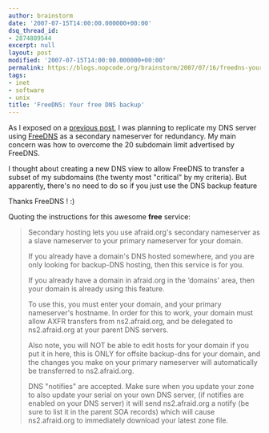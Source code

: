 ```yaml
---
author: brainstorm
date: '2007-07-15T14:00:00.000000+00:00'
dsq_thread_id:
- 2874889544
excerpt: null
layout: post
modified: '2007-07-15T14:00:00.000000+00:00'
permalink: https://blogs.nopcode.org/brainstorm/2007/07/16/freedns-your-free-dns-backup/
tags:
- inet
- software
- unix
title: 'FreeDNS: Your free DNS backup'
---
```


As I exposed on a [previous post][1], I was planning to replicate my DNS server using [FreeDNS][2] as a secondary nameserver for redundancy. My main concern was how to overcome the 20 subdomain limit advertised by FreeDNS. 

I thought about creating a new DNS view to allow FreeDNS to transfer a subset of my subdomains (the twenty most "critical" by my criteria). But apparently, there's no need to do so if you just use the DNS backup feature

Thanks FreeDNS ! :) 

<!--more-->

Quoting the instructions for this awesome **free** service:

> Secondary hosting lets you use afraid.org's secondary nameserver as a slave nameserver to your primary nameserver for your domain.
> 
> If you already have a domain's DNS hosted somewhere, and you are only looking for backup-DNS hosting, then this service is for you.
> 
> If you already have a domain in afraid.org in the &#8216;domains' area, then your domain is already using this feature.
> 
> To use this, you must enter your domain, and your primary nameserver's hostname. In order for this to work, your domain must allow AXFR transfers from ns2.afraid.org, and be delegated to ns2.afraid.org at your parent DNS servers.
> 
> Also note, you will NOT be able to edit hosts for your domain if you put it in here, this is ONLY for offsite backup-dns for your domain, and the changes you make on your primary nameserver will automatically be transferred to ns2.afraid.org.
> 
> DNS "notifies" are accepted. Make sure when you update your zone to also update your serial on your own DNS server, (if notifies are enabled on your DNS server) it will send ns2.afraid.org a notify (be sure to list it in the parent SOA records) which will cause ns2.afraid.org to immediately download your latest zone file.

 [1]: https://blogs.nopcode.org/brainstorm/2007/07/02/transferring-nopcodeorg-to-a-better-cheaper-place/
 [2]: https://freedns.afraid.org/